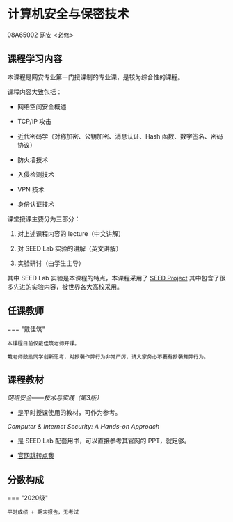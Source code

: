 # 计算机安全与保密技术
<div class="badges">
<span class="badge ai-badge"> 08A65002 </span>
<span class="badge is-badge">网安 <必修></span>
</div>

## 课程学习内容

本课程是网安专业第一门授课制的专业课，是较为综合性的课程。

课程内容大致包括：

- 网络空间安全概述

- TCP/IP 攻击

- 近代密码学（对称加密、公钥加密、消息认证、Hash 函数、数字签名、密码协议）

- 防火墙技术

- 入侵检测技术

- VPN 技术

- 身份认证技术

课堂授课主要分为三部分：

1. 对上述课程内容的 lecture（中文讲解）
   
2. 对 SEED Lab 实验的讲解（英文讲解）
   
3. 实验研讨（由学生主导）

其中 SEED Lab 实验是本课程的特点，本课程采用了 [SEED Project](https://seedsecuritylabs.org/) 其中包含了很多先进的实验内容，被世界各大高校采用。

## 任课教师

=== "戴佳筑"

    本课程目前仅戴佳筑老师开课。
    
    戴老师鼓励同学创新思考，对抄袭作弊行为非常严厉，请大家务必不要有抄袭舞弊行为。

## 课程教材

*网络安全——技术与实践（第3版）*

- 是平时授课使用的教材，可作为参考。

*Computer & Internet Security: A Hands-on Approach*

- 是 SEED Lab 配套用书，可以直接参考其官网的 PPT，就足够。

- [官网跳转点我](https://www.handsonsecurity.net/)

## 分数构成

=== "2020级"

    平时成绩 + 期末报告，无考试